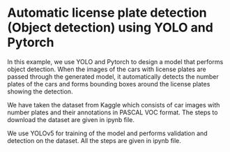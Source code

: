 # Automatic license plate detection (Object detection) using YOLO and Pytorch

In this example, we use YOLO and Pytorch to design a model that performs object detection. When the images of the cars with license plates are passed through the generated model, it automatically detects the number plates of the cars and forms bounding boxes around the license plates showing the detection. 

We have taken the dataset from Kaggle which consists of car images with number plates and their annotations in PASCAL VOC format. The steps to download the dataset are given in ipynb file. 

We use YOLOv5 for training of the model and performs validation and detection on the dataset. All the steps are given in ipynb file.

